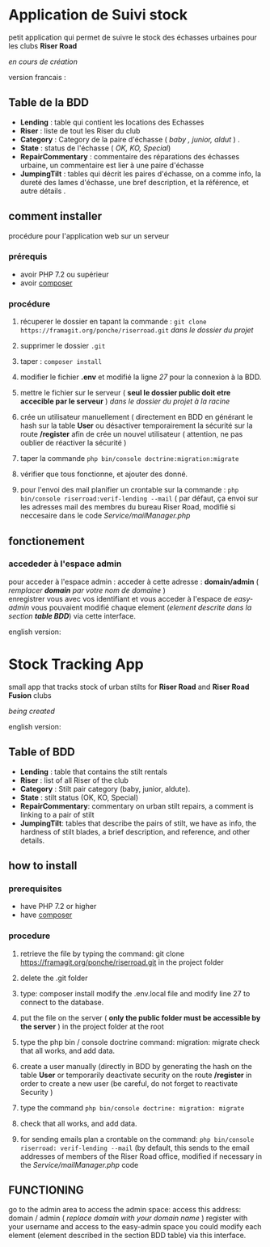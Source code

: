 # Application de Suivi stock 

petit application qui permet de suivre le stock des échasses urbaines pour les clubs **Riser Road** 


_en cours de création_ 

version francais : 

## Table de la BDD  

- **Lending** : table qui contient les locations des Echasses
- **Riser** : liste de tout les Riser du club 
- **Category** : Category de la paire d'échasse ( _baby , junior, aldut_ ) . 
- **State** : status de l'échasse ( _OK, KO, Special_) 
- **RepairCommentary** : commentaire des réparations des échasses urbaine, un commentaire est lier à une paire d'échasse
- **JumpingTilt** : tables qui décrit les paires d'échasse, on a comme info, la dureté des lames d'échasse, une bref description, et la référence, et autre détails . 

## comment installer 

procédure pour l'application web sur un serveur 

### prérequis

- avoir PHP 7.2 ou supérieur 
- avoir [composer](https://getcomposer.org/)  

### procédure 

1. récuperer le dossier en tapant la commande : `git clone https://framagit.org/ponche/riserroad.git` 
_dans le dossier du projet_ 
2. supprimer le dossier `.git`
3. taper : `composer install`
4. modifier le fichier **.env** et modifié la ligne _27_ pour la connexion à la BDD. 
5. mettre le fichier sur le serveur ( **seul le dossier public doit etre accecible par le serveur** ) 
_dans le dossier du projet à la racine_
6. crée un utilisateur manuellement ( directement en BDD en générant le hash sur la table **User** ou désactiver temporairement la sécurité sur la route **/register** afin de crée un nouvel utilisateur ( attention, ne pas oublier de réactiver la sécurité )  
7. taper la commande `php bin/console doctrine:migration:migrate` 
8. vérifier que tous fonctionne, et ajouter des donné. 

9. pour l'envoi des mail planifier un crontable sur la commande : `php bin/console riserroad:verif-lending --mail` ( par défaut, ça envoi sur les adresses mail des membres du bureau Riser Road, modifié si neccesaire dans le code _Service/mailManager.php_ 

## fonctionement 

### accededer à l'espace admin 
pour acceder à l'espace admin : 
acceder à cette adresse : **domain/admin** ( _remplacer **domain** par votre nom de domaine_ )   
enregistrer vous avec vos identifiant et vous acceder à l'espace de _easy-admin_ vous pouvaient modifié chaque element (_element descrite dans la section **table BDD**_)   via cette interface. 


english version:

# Stock Tracking App
small app that tracks stock of urban stilts for **Riser Road** and **Riser Road Fusion** clubs

_being created_

english version:

## Table of BDD

- **Lending** : table that contains the stilt rentals
- **Riser** : list of all Riser of the club
- **Category** : Stilt pair category (baby, junior, aldute).
- **State** : stilt status (OK, KO, Special)
- **RepairCommentary**: commentary on urban stilt repairs, a comment is linking to a pair of stilt
- **JumpingTilt**: tables that describe the pairs of stilt, we have as info, the hardness of stilt blades, a brief description, and reference, and other details.

## how to install


### prerequisites

- have PHP 7.2 or higher
- have [composer](https://getcomposer.org/) 
### procedure

1. retrieve the file by typing the command: git clone https://framagit.org/ponche/riserroad.git in the project folder
2. delete the .git folder
3. type: composer install
modify the .env.local  file and modify line 27 to connect to the database.
4. put the file on the server ( **only the public folder must be accessible by the server** ) in the project folder at the root
5. type the php bin / console doctrine command: migration: migrate
check that all works, and add data.
6. create a user manually (directly in BDD by generating the hash on the table **User** or temporarily deactivate security on the route **/register** in order to create a new user (be careful, do not forget to reactivate Security )
7. type the command `php bin/console doctrine: migration: migrate`
8. check that all works, and add data.

9. for sending emails plan a crontable on the command: `php bin/console riserroad: verif-lending --mail` (by default, this sends to the email addresses of members of the Riser Road office, modified if
 necessary in the _Service/mailManager.php_ code


## FUNCTIONING

go to the admin area
to access the admin space: access this address: domain / admin ( _replace domain with your domain name_ )
register with your username and access to the easy-admin space you could modify each element (element described in the section BDD table) via this interface.


